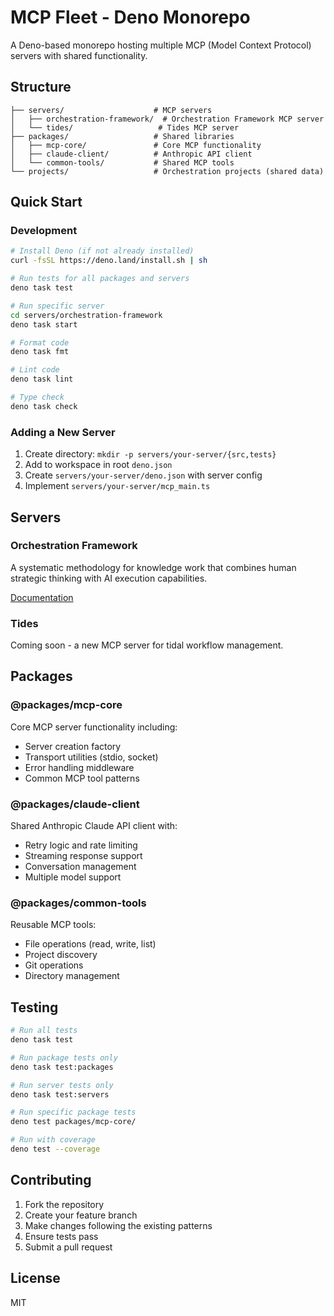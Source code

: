 # MCP Fleet - Deno Monorepo

A Deno-based monorepo hosting multiple MCP (Model Context Protocol) servers with shared functionality.

## Structure

```
├── servers/                    # MCP servers
│   ├── orchestration-framework/  # Orchestration Framework MCP server
│   └── tides/                   # Tides MCP server
├── packages/                   # Shared libraries
│   ├── mcp-core/               # Core MCP functionality
│   ├── claude-client/          # Anthropic API client
│   └── common-tools/           # Shared MCP tools
└── projects/                   # Orchestration projects (shared data)
```

## Quick Start

### Development

```bash
# Install Deno (if not already installed)
curl -fsSL https://deno.land/install.sh | sh

# Run tests for all packages and servers
deno task test

# Run specific server
cd servers/orchestration-framework
deno task start

# Format code
deno task fmt

# Lint code
deno task lint

# Type check
deno task check
```

### Adding a New Server

1. Create directory: `mkdir -p servers/your-server/{src,tests}`
2. Add to workspace in root `deno.json`
3. Create `servers/your-server/deno.json` with server config
4. Implement `servers/your-server/mcp_main.ts`

## Servers

### Orchestration Framework

A systematic methodology for knowledge work that combines human strategic thinking with AI execution capabilities.

[Documentation](./servers/orchestration-framework/README.md)

### Tides

Coming soon - a new MCP server for tidal workflow management.

## Packages

### @packages/mcp-core

Core MCP server functionality including:
- Server creation factory
- Transport utilities (stdio, socket)
- Error handling middleware
- Common MCP tool patterns

### @packages/claude-client

Shared Anthropic Claude API client with:
- Retry logic and rate limiting
- Streaming response support
- Conversation management
- Multiple model support

### @packages/common-tools

Reusable MCP tools:
- File operations (read, write, list)
- Project discovery
- Git operations
- Directory management

## Testing

```bash
# Run all tests
deno task test

# Run package tests only
deno task test:packages

# Run server tests only
deno task test:servers

# Run specific package tests
deno test packages/mcp-core/

# Run with coverage
deno test --coverage
```

## Contributing

1. Fork the repository
2. Create your feature branch
3. Make changes following the existing patterns
4. Ensure tests pass
5. Submit a pull request

## License

MIT